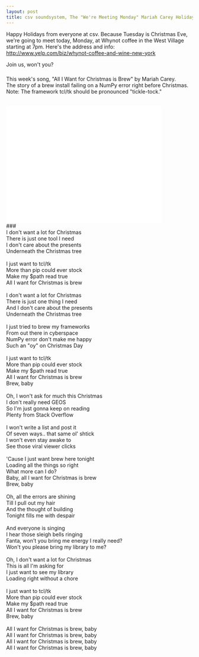 ```yaml
---
layout: post
title: csv soundsystem, The "We're Meeting Monday" Mariah Carey Holiday Edition
---
```



Happy Holidays from everyone at csv. Because Tuesday is Christmas Eve, we're going to meet today, Monday, at Whynot coffee in the West Village starting at 7pm. Here's the address and info: http://www.yelp.com/biz/whynot-coffee-and-wine-new-york

Join us, won't you?

###
This week's song, "All I Want for Christmas is Brew" by Mariah Carey.
<br/>
The story of a brew install failing on a NumPy error right before Christmas.
<br/>
Note: The framework tcl/tk should be pronounced "tickle-tock."<br/>
<br/>
<iframe width="420" height="315" src="//www.youtube.com/embed/yXQViqx6GMY" frameborder="0" allowfullscreen></iframe>
<br/>
###
<br/>
I don't want a lot for Christmas<br/>
There is just one tool I need<br/>
I don't care about the presents<br/>
Underneath the Christmas tree<br/>
<br/>
I just want to tcl/tk<br/>
More than pip could ever stock<br/>
Make my $path read true<br/>
All I want for Christmas is brew<br/>
<br/>
I don't want a lot for Christmas<br/>
There is just one thing I need<br/>
And I don't care about the presents<br/>
Underneath the Christmas tree<br/>
<br/>
I just tried to brew my frameworks<br/>
From out there in cyberspace<br/>
NumPy error don't make me happy<br/>
Such an "oy" on Christmas Day<br/>
<br/>
I just want to tcl/tk<br/>
More than pip could ever stock<br/>
Make my $path read true<br/>
All I want for Christmas is brew<br/>
Brew, baby<br/>
<br/>
Oh, I won't ask for much this Christmas<br/>
I don't really need GEOS<br/>
So I'm just gonna keep on reading<br/>
Plenty from Stack Overflow<br/>
<br/>
I won't write a list and post it<br/>
Of seven ways.. that same ol' shtick<br/>
I won't even stay awake to<br/>
See those viral viewer clicks<br/>
<br/>
'Cause I just want brew here tonight<br/>
Loading all the things so right<br/>
What more can I do?<br/>
Baby, all I want for Christmas is brew<br/>
Brew, baby<br/>
<br/>
Oh, all the errors are shining<br/>
Till I pull out my hair<br/>
And the thought of building<br/>
Tonight fills me with despair<br/>
<br/>
And everyone is singing<br/>
I hear those sleigh bells ringing<br/>
Fanta, won't you bring me energy I really need?<br/>
Won't you please bring my library to me?<br/>
<br/>
Oh, I don't want a lot for Christmas<br/>
This is all I'm asking for<br/>
I just want to see my library<br/>
Loading right without a chore<br/>
<br/>
I just want to tcl/tk<br/>
More than pip could ever stock<br/>
Make my $path read true<br/>
All I want for Christmas is brew<br/>
Brew, baby<br/>
<br/>
All I want for Christmas is brew, baby<br/>
All I want for Christmas is brew, baby<br/>
All I want for Christmas is brew, baby<br/>
All I want for Christmas is brew, baby<br/>
